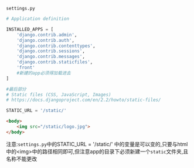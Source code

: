 `settings.py`

```py
# Application definition

INSTALLED_APPS = [
    'django.contrib.admin',
    'django.contrib.auth',
    'django.contrib.contenttypes',
    'django.contrib.sessions',
    'django.contrib.messages',
    'django.contrib.staticfiles',
    'front'
    #新建的app必须得加载进去
]

#最后部分
# Static files (CSS, JavaScript, Images)
# https://docs.djangoproject.com/en/2.2/howto/static-files/

STATIC_URL = '/static/'
```

```html
<body>
    <img src="/static/logo.jpg">
</body>
```

注意:`settings.py`中的STATIC\_URL = '/static/' 中的变量是可以变的,只要与html中的&lt;img&gt;中的路径相同即可,但注意app的目录下必须新建一个`static`文件夹,且名称不能更改



